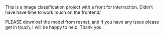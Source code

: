 This is a image classification project with a front for interraction.
Didin't have have time to work much on the frontend/

PLEASE downloaf the model from resnet, and if you have any issue please get in touch, i will be happy to help.
Thank you